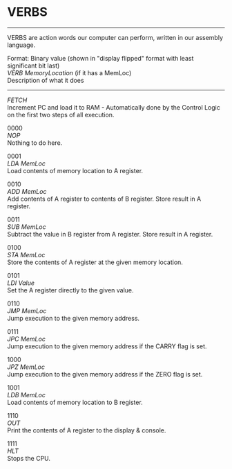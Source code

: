 # VERBS
---
VERBS are action words our computer can perform, written in our assembly language.

Format:
Binary value (shown in "display flipped" format with least significant bit last)  
*VERB MemoryLocation* (if it has a MemLoc)  
Description of what it does  

---

*FETCH*  
Increment PC and load it to RAM - Automatically done by the Control Logic on the first two steps of all execution.  

0000  
*NOP*  
Nothing to do here.  

0001  
*LDA MemLoc*  
Load contents of memory location to A register.  

0010  
*ADD MemLoc*  
Add contents of A register to contents of B register. Store result in A register.  

0011  
*SUB MemLoc*  
Subtract the value in B register from A register. Store result in A register.  

0100  
*STA MemLoc*  
Store the contents of A register at the given memory location.  

0101  
*LDI Value*  
Set the A register directly to the given value.  

0110  
*JMP MemLoc*  
Jump execution to the given memory address.  

0111  
*JPC MemLoc*  
Jump execution to the given memory address if the CARRY flag is set.  

1000  
*JPZ MemLoc*  
Jump execution to the given memory address if the ZERO flag is set.  

1001  
*LDB MemLoc*  
Load contents of memory location to B register.  

1110  
*OUT*  
Print the contents of A register to the display & console.  

1111  
*HLT*  
Stops the CPU.  
